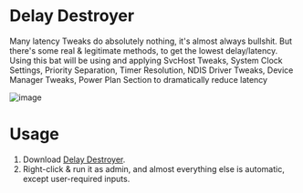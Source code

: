 # Delay Destroyer
Many latency Tweaks do absolutely nothing, it's almost always bullshit. But there's some real & legitimate methods, to get the lowest delay/latency.
Using this bat will be using and applying SvcHost Tweaks, System Clock Settings, Priority Separation, Timer Resolution, NDIS Driver Tweaks, Device Manager Tweaks, Power Plan Section
to dramatically reduce latency

![image](https://github.com/QuakedK/Delay-Destroyer/assets/124531365/4c564ad0-a88a-4fdd-b8e5-ada619a0d0d7)

# Usage
1. Download [Delay Destroyer](https://github.com/QuakedK/Oneclick/releases/download/optimizer/Oneclick-V6.7.bat).
2. Right-click & run it as admin, and almost everything else is automatic, except user-required inputs.
